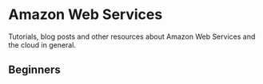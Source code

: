 Amazon Web Services
==================

Tutorials, blog posts and other resources about Amazon Web Services and the cloud in general.

Beginners
---------
